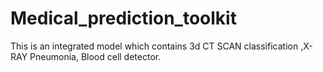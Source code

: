 # Medical_prediction_toolkit
This is an integrated model which contains 3d CT SCAN classification ,X-RAY Pneumonia, Blood cell detector.
